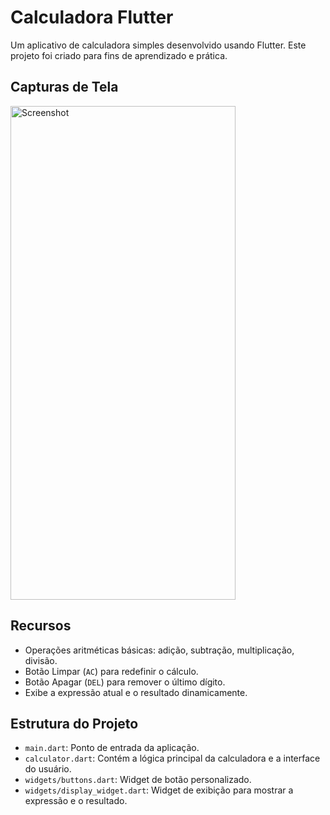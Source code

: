 # Calculadora Flutter

Um aplicativo de calculadora simples desenvolvido usando Flutter. Este projeto foi criado para fins de aprendizado e prática.


## Capturas de Tela
<img src="screeshot" alt="Screenshot" width="360" height="790">


## Recursos

- Operações aritméticas básicas: adição, subtração, multiplicação, divisão.
- Botão Limpar (`AC`) para redefinir o cálculo.
- Botão Apagar (`DEL`) para remover o último dígito.
- Exibe a expressão atual e o resultado dinamicamente.


## Estrutura do Projeto

- `main.dart`: Ponto de entrada da aplicação.
- `calculator.dart`: Contém a lógica principal da calculadora e a interface do usuário.
- `widgets/buttons.dart`: Widget de botão personalizado.
- `widgets/display_widget.dart`: Widget de exibição para mostrar a expressão e o resultado.
